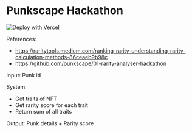 # Punkscape Hackathon

[![Deploy with Vercel](https://vercel.com/button)](https://vercel.com/new/project?template=https://github.com/nishantrpai/rarity-score)


References: 
- https://raritytools.medium.com/ranking-rarity-understanding-rarity-calculation-methods-86ceaeb9b98c
- https://github.com/punkscape/01-rarity-analyser-hackathon

Input: Punk id

System: 
- Get traits of NFT
- Get rarity score for each trait
- Return sum of all traits

Output: Punk details + Rarity score